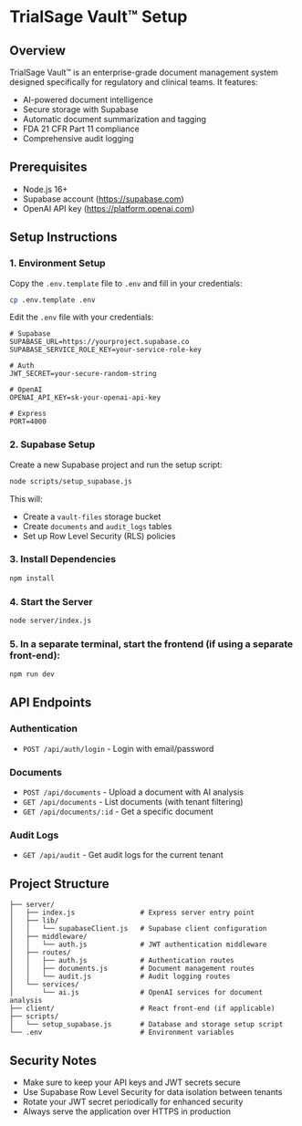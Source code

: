 # TrialSage Vault™ Setup

## Overview

TrialSage Vault™ is an enterprise-grade document management system designed specifically for regulatory and clinical teams. It features:

- AI-powered document intelligence
- Secure storage with Supabase
- Automatic document summarization and tagging
- FDA 21 CFR Part 11 compliance
- Comprehensive audit logging

## Prerequisites

- Node.js 16+
- Supabase account (https://supabase.com)
- OpenAI API key (https://platform.openai.com)

## Setup Instructions

### 1. Environment Setup

Copy the `.env.template` file to `.env` and fill in your credentials:

```bash
cp .env.template .env
```

Edit the `.env` file with your credentials:

```
# Supabase
SUPABASE_URL=https://yourproject.supabase.co
SUPABASE_SERVICE_ROLE_KEY=your-service-role-key

# Auth
JWT_SECRET=your-secure-random-string

# OpenAI
OPENAI_API_KEY=sk-your-openai-api-key

# Express
PORT=4000
```

### 2. Supabase Setup

Create a new Supabase project and run the setup script:

```bash
node scripts/setup_supabase.js
```

This will:
- Create a `vault-files` storage bucket
- Create `documents` and `audit_logs` tables
- Set up Row Level Security (RLS) policies

### 3. Install Dependencies

```bash
npm install
```

### 4. Start the Server

```bash
node server/index.js
```

### 5. In a separate terminal, start the frontend (if using a separate front-end):

```bash
npm run dev
```

## API Endpoints

### Authentication

- `POST /api/auth/login` - Login with email/password

### Documents

- `POST /api/documents` - Upload a document with AI analysis
- `GET /api/documents` - List documents (with tenant filtering)
- `GET /api/documents/:id` - Get a specific document

### Audit Logs

- `GET /api/audit` - Get audit logs for the current tenant

## Project Structure

```
├── server/
│   ├── index.js                # Express server entry point
│   ├── lib/
│   │   └── supabaseClient.js   # Supabase client configuration
│   ├── middleware/
│   │   └── auth.js             # JWT authentication middleware
│   ├── routes/
│   │   ├── auth.js             # Authentication routes
│   │   ├── documents.js        # Document management routes
│   │   └── audit.js            # Audit logging routes
│   └── services/
│       └── ai.js               # OpenAI services for document analysis
├── client/                     # React front-end (if applicable)
├── scripts/
│   └── setup_supabase.js       # Database and storage setup script
└── .env                        # Environment variables
```

## Security Notes

- Make sure to keep your API keys and JWT secrets secure
- Use Supabase Row Level Security for data isolation between tenants
- Rotate your JWT secret periodically for enhanced security
- Always serve the application over HTTPS in production